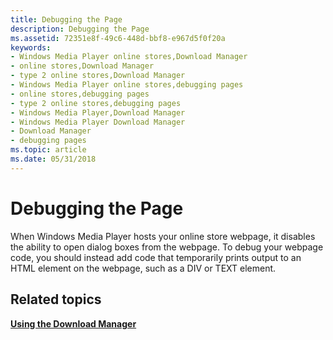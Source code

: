 ```yaml
---
title: Debugging the Page
description: Debugging the Page
ms.assetid: 72351e8f-49c6-448d-bbf8-e967d5f0f20a
keywords:
- Windows Media Player online stores,Download Manager
- online stores,Download Manager
- type 2 online stores,Download Manager
- Windows Media Player online stores,debugging pages
- online stores,debugging pages
- type 2 online stores,debugging pages
- Windows Media Player,Download Manager
- Windows Media Player Download Manager
- Download Manager
- debugging pages
ms.topic: article
ms.date: 05/31/2018
---
```


# Debugging the Page

When Windows Media Player hosts your online store webpage, it disables the ability to open dialog boxes from the webpage. To debug your webpage code, you should instead add code that temporarily prints output to an HTML element on the webpage, such as a DIV or TEXT element.

## Related topics

<dl> <dt>

[**Using the Download Manager**](using-the-download-manager.md)
</dt> </dl>

 

 




